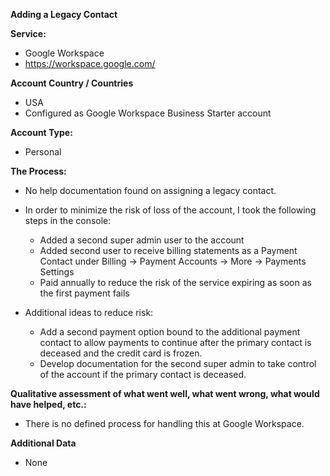 **Adding a Legacy Contact**

**Service:** 

* Google Workspace
* https://workspace.google.com/

**Account Country / Countries**

* USA
* Configured as Google Workspace Business Starter account

**Account Type:**

* Personal

**The Process:**

* No help documentation found on assigning a legacy contact.

* In order to minimize the risk of loss of the account, I took the following steps in the console:
  * Added a second super admin user to the account
  * Added second user to receive billing statements as a Payment Contact under Billing -> Payment Accounts -> More -> Payments Settings
  * Paid annually to reduce the risk of the service expiring as soon as the first payment fails
 
* Additional ideas to reduce risk:
  * Add a second payment option bound to the additional payment contact to allow payments to continue after the primary contact is deceased and the credit card is frozen.
  * Develop documentation for the second super admin to take control of the account if the primary contact is deceased.  

**Qualitative assessment of what went well, what went wrong, what would have helped, etc.:**

* There is no defined process for handling this at Google Workspace.  

**Additional Data**

* None
